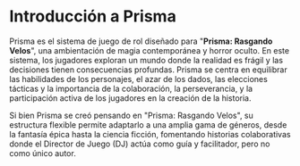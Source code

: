 # Introducción a Prisma

Prisma es el sistema de juego de rol diseñado para "**Prisma: Rasgando Velos**", una ambientación de magia contemporánea y horror oculto. En este sistema, los jugadores exploran un mundo donde la realidad es frágil y las decisiones tienen consecuencias profundas. Prisma se centra en equilibrar las habilidades de los personajes, el azar de los dados, las elecciones tácticas y la importancia de la colaboración, la perseverancia, y la participación activa de los jugadores en la creación de la historia.

Si bien Prisma se creó pensando en "Prisma: Rasgando Velos", su estructura flexible permite adaptarlo a una amplia gama de géneros, desde la fantasía épica hasta la ciencia ficción, fomentando historias colaborativas donde el Director de Juego (DJ) actúa como guía y facilitador, pero no como único autor.

